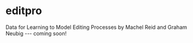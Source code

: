 # editpro
Data for Learning to Model Editing Processes by Machel Reid and Graham Neubig --- coming soon!
